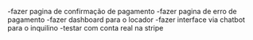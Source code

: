 -fazer pagina de confirmação de pagamento
-fazer pagina de erro de pagamento
-fazer dashboard para o locador
-fazer interface via chatbot para o inquilino
-testar com conta real na stripe 